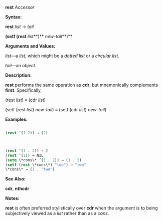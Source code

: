 **rest** *Accessor* 



**Syntax:** 



**rest** *list → tail* 



**(setf (rest** *list***)** *new-tail***)** 



**Arguments and Values:** 



*list*—a *list*, which might be a *dotted list* or a *circular list*. 



*tail*—an *object*. 



**Description:** 



**rest** performs the same operation as **cdr**, but mnemonically complements **first**. Specifically, 



(rest *list*) *≡* (cdr *list*) 



(setf (rest *list*) *new-tail*) *≡* (setf (cdr *list*) *new-tail*) 



**Examples:**
```lisp

(rest ’(1 2)) → (2) 



(rest ’(1 . 2)) → 2 
(rest ’(1)) → NIL 
(setq \*cons\* ’(1 . 2)) → (1 . 2) 
(setf (rest \*cons\*) "two") → "two" 
\*cons\* → (1 . "two") 

```
**See Also:** 



**cdr**, **nthcdr** 



**Notes:** 



**rest** is often preferred stylistically over **cdr** when the argument is to being subjectively viewed as a *list* rather than as a *cons*. 



